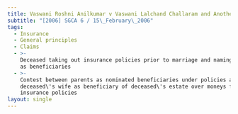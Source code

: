 ```yaml
---
title: Vaswani Roshni Anilkumar v Vaswani Lalchand Challaram and Another
subtitle: "[2006] SGCA 6 / 15\_February\_2006"
tags:
  - Insurance
  - General principles
  - Claims
  - >-
    Deceased taking out insurance policies prior to marriage and naming parents
    as beneficiaries
  - >-
    Contest between parents as nominated beneficiaries under policies and
    deceased\'s wife as beneficiary of deceased\'s estate over moneys from
    insurance policies
layout: single
---
```


